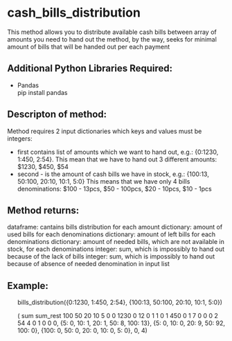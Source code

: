 # cash_bills_distribution
This method allows you to distribute available cash bills between array of amounts you need to hand out
the method, by the way, seeks for minimal amount of bills that will be handed out per each payment

## Additional Python Libraries Required:

<ul>
 <li>Pandas</li>
       pip install pandas
</ul>

## Descripton of method:
Method requires 2 input dictionaries which keys and values must be integers: 
- first contains list of amounts which we want to hand out, e.g.: {0:1230, 1:450, 2:54}.
This mean that we have to hand out 3 different amounts: $1230, $450, $54
- second - is the amount of cash bills we have in stock, e.g.: {100:13, 50:100, 20:10, 10:1, 5:0}
This means that we have only 4 bills denominations: $100 - 13pcs, $50 - 100pcs, $20 - 10pcs, $10 - 1pcs

## Method returns:
dataframe: cantains bills distribution for each amount
dictionary: amount of used bills for each denominations 
dictionary: amount of left bills for each denominations 
dictionary: amount of needed bills, which are not available in stock, for each denominations 
integer: sum, which is impossibly to hand out because of the lack of bills
integer: sum, which is impossibly to hand out because of absence of needed denomination in input list

## Example:
<ul> bills_distribution({0:1230, 1:450, 2:54}, {100:13, 50:100, 20:10, 10:1, 5:0})</ul>

<ul>
(    sum  sum_rest  100  50  20  10  5
 0                                    
 0  1230         0   12   0   1   1  0
 1   450         0    1   7   0   0  0
 2    54         4    0   1   0   0  0,
 {5: 0, 10: 1, 20: 1, 50: 8, 100: 13},
 {5: 0, 10: 0, 20: 9, 50: 92, 100: 0},
 {100: 0, 50: 0, 20: 0, 10: 0, 5: 0},
 0,
 4)
 </ul>
